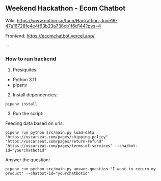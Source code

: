 Weekend Hackathon - Ecom Chatbot 
---

Wiki: https://www.notion.so/tucq/Hackathon-June16-47a16728fe4e4f63b23a738cb1f6d144?pvs=4 

Frontend: https://ecomchatbot.vercel.app/ 

--
### How to run backend
1. Presiquites:
  - Python 3.11
  - pipenv

2. Install dependencies:
```
pipenv install
```

3. Run the script:

Feeding data based on urls:
```
pipenv run python src/main.py load-data "https://uscarseat.com/pages/shipping-policy" "https://uscarseat.com/pages/return-refund" "https://uscarseat.com/pages/terms-of-services" --chatbot-id="yourchatbotid"
```

Answer the question:
```
pipenv run python src/main.py answer-question "I want to return my product" --chatbot-id="yourchatbotid"
```
